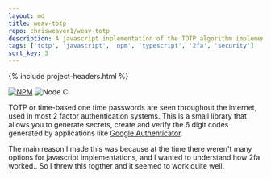 ```yaml
---
layout: md
title: weav-totp
repo: chrisweaver1/weav-totp
description: A javascript inplementation of the TOTP algorithm implemented in applications like Google Authenticator 
tags: ['totp', 'javascript', 'npm', 'typescript', '2fa', 'security']
sort_key: 3
---
```


{% include project-headers.html %}

[![NPM](https://img.shields.io/static/v1?label=NPM&message={{page.repo}}&color=red&logo=npm)](https://nodei.co/npm/weav-totp/)
![Node CI](https://github.com/ChrisWeaver1/weav-totp/workflows/Node%20CI/badge.svg?branch=master)

TOTP or time-based one time passwords are seen throughout the internet, used in most 2 factor authentication systems. This is a small library that allows you to generate secrets, create and verify the 6 digit codes generated by applications like [Google Authenticator](https://github.com/google/google-authenticator). 

The main reason I made this was because at the time there weren't many options for javascript implementations, and I wanted to understand how 2fa worked.. So I threw this togther and it seemed to work quite well. 